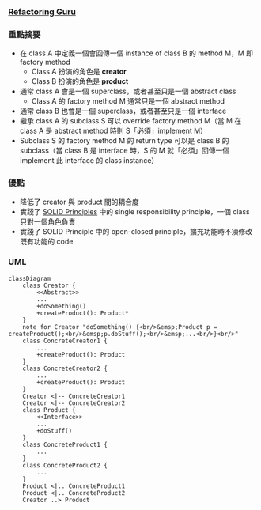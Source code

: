 ### [Refactoring Guru](https://refactoring.guru/design-patterns/factory-method)

### 重點摘要

- 在 class A 中定義一個會回傳一個 instance of class B 的 method M，M 即 factory method
    - Class A 扮演的角色是 **creator**
    - Class B 扮演的角色是 **product**
- 通常 class A 會是一個 superclass，或者甚至只是一個 abstract class
    - Class A 的 factory method M 通常只是一個 abstract method
- 通常 class B 也會是一個 superclass，或者甚至只是一個 interface
- 繼承 class A 的 subclass S 可以 override factory method M（當 M 在 class A 是 abstract method 時則 S「必須」implement M）
- Subclass S 的 factory method M 的 return type 可以是 class B 的 subclass（當 class B 是 interface 時，S 的 M 就「必須」回傳一個 implement 此 interface 的 class instance）

### 優點

- 降低了 creator 與 product 間的耦合度
- 實踐了 [SOLID Principles](</Programming Language/SOLID Principles.md>) 中的 single responsibility principle，一個 class 只對一個角色負責
- 實踐了 SOLID Principle 中的 open-closed principle，擴充功能時不須修改既有功能的 code

### UML

```mermaid
classDiagram
    class Creator {
        <<Abstract>>
        ...
        +doSomething()
        +createProduct(): Product*
    }
    note for Creator "doSomething() {<br/>&emsp;Product p = createProduct();<br/>&emsp;p.doStuff();<br/>&emsp;...<br/>}<br/>"
    class ConcreteCreator1 {
        ...
        +createProduct(): Product
    }
    class ConcreteCreator2 {
        ...
        +createProduct(): Product
    }
    Creator <|-- ConcreteCreator1
    Creator <|-- ConcreteCreator2
    class Product {
        <<Interface>>
        ...
        +doStuff()
    }
    class ConcreteProduct1 {
        ...
    }
    class ConcreteProduct2 {
        ...
    }
    Product <|.. ConcreteProduct1
    Product <|.. ConcreteProduct2
    Creator ..> Product
```